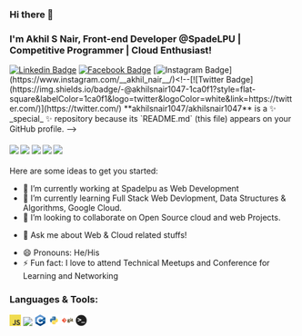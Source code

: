 ### Hi there 👋
### I'm Akhil S Nair, Front-end Developer @SpadeLPU | Competitive Programmer | Cloud Enthusiast!

[![Linkedin Badge](https://img.shields.io/badge/-akhilsnair1047-blue?style=flat-square&logo=Linkedin&logoColor=white&link=https://www.linkedin.com/in/akhil-s-nair-2a89b3190/)](https://www.linkedin.com/in/akhil-s-nair-2a89b3190/) [![Facebook Badge](https://img.shields.io/badge/-@akhilsnair1047-3b5998?style=flat-square&labelColor=3b5998&logo=facebook&logoColor=white&link=https://www.facebook.com/jonnalagadda.shivaram)](https://www.facebook.com/akhilsnair1047) [![Instagram Badge](https://img.shields.io/badge/-@__akhil_nair__-D7008A?style=flat-square&labelColor=D7008A&logo=Instagram&logoColor=white&link=https://www.instagram.com/__akhil_nair__)](https://www.instagram.com/__akhil_nair__/)<!--[![Twitter Badge](https://img.shields.io/badge/-@akhilsnair1047-1ca0f1?style=flat-square&labelColor=1ca0f1&logo=twitter&logoColor=white&link=https://twitter.com/)](https://twitter.com/)  
**akhilsnair1047/akhilsnair1047** is a ✨ _special_ ✨ repository because its `README.md` (this file) appears on your GitHub profile. -->

 #### ![](https://img.shields.io/badge/Web%20Development-%3C%2F%3E-blueviolet) ![](https://img.shields.io/badge/JavaScript-%3C%2F%3E-yellow) ![](https://img.shields.io/badge/Python-%7C-0%2C%2022%2C%20100) ![](https://img.shields.io/badge/C++-%7C-yellowgreen) ![](https://img.shields.io/badge/Google%20Cloud-%7C-orange) 
 <!-- ![](https://img.shields.io/badge/Azure-%7C-blue)  -->


Here are some ideas to get you started:

- 🔭 I’m currently working at Spadelpu as Web Development
- 🌱 I’m currently learning Full Stack Web Devlopment, Data Structures & Algorithms, Google Cloud.
- 👯 I’m looking to collaborate on Open Source cloud and web Projects.
<!--- 🤔 I’m looking for help with ... -->
- 💬 Ask me about Web & Cloud related stuffs!
<!--- 📫 How to reach me: ... -->
- 😄 Pronouns: He/His
- ⚡ Fun fact: I love to attend Technical Meetups and Conference for Learning and Networking

### Languages & Tools:
<code><img height="20" src="https://raw.githubusercontent.com/github/explore/80688e429a7d4ef2fca1e82350fe8e3517d3494d/topics/javascript/javascript.png"></code>
<code><img height="20" src="https://upload.wikimedia.org/wikipedia/commons/thumb/1/10/CSS3_and_HTML5_logos_and_wordmarks.svg/791px-CSS3_and_HTML5_logos_and_wordmarks.svg.png"></code>
<code><img height="20" src="https://raw.githubusercontent.com/github/explore/80688e429a7d4ef2fca1e82350fe8e3517d3494d/topics/cpp/cpp.png"></code>
<code><img height="20" src="https://raw.githubusercontent.com/github/explore/80688e429a7d4ef2fca1e82350fe8e3517d3494d/topics/python/python.png"></code>
<code><img height="20" src="https://raw.githubusercontent.com/github/explore/80688e429a7d4ef2fca1e82350fe8e3517d3494d/topics/git/git.png"></code>
<code><img height="20" src="https://raw.githubusercontent.com/github/explore/80688e429a7d4ef2fca1e82350fe8e3517d3494d/topics/terminal/terminal.png"></code>
